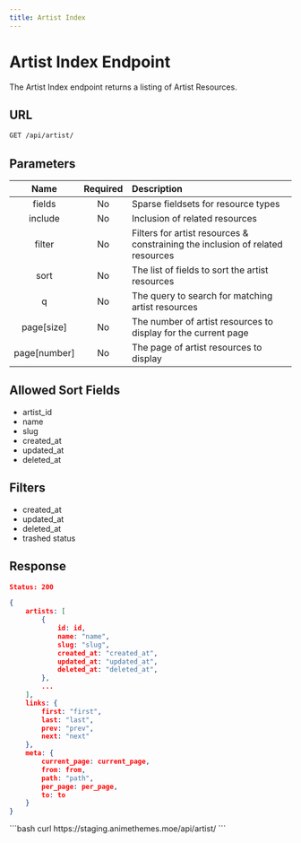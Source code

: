 ```yaml
---
title: Artist Index
---
```


<Block>

# Artist Index Endpoint

The Artist Index endpoint returns a listing of Artist Resources.

## URL

```sh
GET /api/artist/
```

## Parameters

| Name         | Required | Description                                                                    |
| :----------: | :------: | :----------------------------------------------------------------------------- |
| fields       | No       | Sparse fieldsets for resource types                                            |
| include      | No       | Inclusion of related resources                                                 |
| filter       | No       | Filters for artist resources & constraining the inclusion of related resources |
| sort         | No       | The list of fields to sort the artist resources                                |
| q            | No       | The query to search for matching artist resources                              |
| page[size]   | No       | The number of artist resources to display for the current page                 |
| page[number] | No       | The page of artist resources to display                                        |

## Allowed Sort Fields

* artist_id
* name
* slug
* created_at
* updated_at
* deleted_at

## Filters

* created_at
* updated_at
* deleted_at
* trashed status

## Response

```json
Status: 200

{
    artists: [
        {
            id: id,
            name: "name",
            slug: "slug",
            created_at: "created_at",
            updated_at: "updated_at",
            deleted_at: "deleted_at",
        },
        ...
    ],
    links: {
        first: "first",
        last: "last",
        prev: "prev",
        next: "next"
    },
    meta: {
        current_page: current_page,
        from: from,
        path: "path",
        per_page: per_page,
        to: to
    }
}
```

<Example>

<CURL>
```bash
curl https://staging.animethemes.moe/api/artist/
```
</CURL>

</Example>

</Block>
